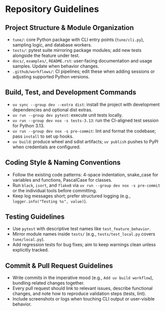 # Repository Guidelines

## Project Structure & Module Organization
- `tune/`: core Python package with CLI entry points (`tune/cli.py`), sampling logic, and database workers.
- `tests/`: pytest suite mirroring package modules; add new tests alongside the feature under test.
- `docs/`, `examples/`, `README.rst`: user-facing documentation and usage samples. Update when behavior changes.
- `.github/workflows/`: CI pipelines; edit these when adding sessions or adjusting supported Python versions.

## Build, Test, and Development Commands
- `uv sync --group dev --extra dist`: install the project with development dependencies and optional dist extras.
- `uv run --group dev pytest`: execute unit tests locally.
- `uv run --group dev nox -s tests-3.13`: run the CI-aligned test session for Python 3.13.
- `uv run --group dev nox -s pre-commit`: lint and format the codebase; pass `install` to set up hooks.
- `uv build`: produce wheel and sdist artifacts; `uv publish` pushes to PyPI when credentials are configured.

## Coding Style & Naming Conventions
- Follow the existing code patterns: 4-space indentation, snake_case for variables and functions, PascalCase for classes.
- Run `black`, `isort`, and `flake8` via `uv run --group dev nox -s pre-commit` or the individual tools before committing.
- Keep log messages short; prefer structured logging (e.g., `logger.info("Testing %s", value)`).

## Testing Guidelines
- Use `pytest` with descriptive test names like `test_feature_behavior`.
- Mirror module names inside `tests/` (e.g., `tests/test_local.py` covers `tune/local.py`).
- Add regression tests for bug fixes; aim to keep warnings clean unless explicitly tracked.

## Commit & Pull Request Guidelines
- Write commits in the imperative mood (e.g., `Add uv build workflow`), bundling related changes together.
- Every pull request should link to relevant issues, describe functional changes, and note how to reproduce validation steps (tests, lint).
- Include screenshots or logs when touching CLI output or user-visible behavior.
